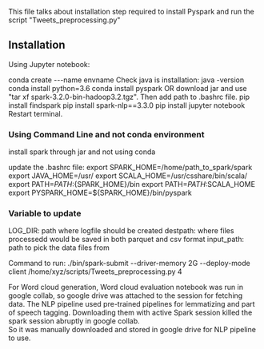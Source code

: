 This file talks about installation step required to install Pyspark and run the script "Tweets_preprocessing.py"

## Installation 

Using Jupyter notebook: 

conda create ---name envname
Check java is installation: java -version
conda install python=3.6
conda install pyspark  OR download jar and use "tar xf spark-3.2.0-bin-hadoop3.2.tgz". Then add path to .bashrc file.
pip install findspark
pip install spark-nlp==3.3.0
pip install jupyter notebook
Restart terminal.

### Using Command Line and not conda environment
install spark through  jar and not using conda 

update the .bashrc file: 
export SPARK_HOME=/home/path_to_spark/spark
export JAVA_HOME=/usr/
export SCALA_HOME=/usr/csshare/bin/scala/
export PATH=$PATH:${SPARK_HOME}/bin
export PATH=$PATH:$SCALA_HOME
export PYSPARK_HOME=${SPARK_HOME}/bin/pyspark


### Variable to update
LOG_DIR: path where logfile should be created
destpath: where files processedd would be saved in both parquet and csv format
input_path: path to pick the data files from

Command to run: ./bin/spark-submit --driver-memory 2G --deploy-mode client /home/xyz/scripts/Tweets_preprocessing.py 4


For Word cloud generation, Word cloud evaluation notebook was run in google collab, so google drive was attached to the session for fetching data. 
The NLP pipeline used pre-trained pipelines for lemmatizing and part of speech tagging.
Downloading them with active Spark session killed the spark session abruptly in google collab.  
So it was manually downloaded and stored in google drive for NLP pipeline to use. 